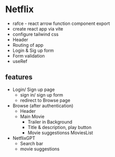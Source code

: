 # Netflix

- rafce - react arrow function component export
- create react app via vite
- configure tailwind css
- Header
- Routing of app
- Login & Sig up form
- Form validation
- useRef

## features

- Login/ Sign up page
  - sign in/ sign up form
  - redirect to Browse page
- Browse (after authentication)
  - Header
  - Main Movie
    - Trailer in Background
    - Title & description, play button
    - Movie suggestionss
      MoviesList
- NetflixGPT
  - Search bar
  - movie suggestions
